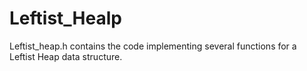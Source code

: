 # Leftist_Healp

Leftist_heap.h contains the code implementing several functions for a Leftist Heap data structure.
